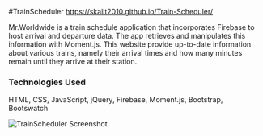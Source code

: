 #TrainScheduler
https://skalit2010.github.io/Train-Scheduler/

Mr.Worldwide is a train schedule application that incorporates Firebase to host arrival and departure data. The app retrieves and manipulates this information with Moment.js. This website provide up-to-date information about various trains, namely their arrival times and how many minutes remain until they arrive at their station.

### Technologies Used
HTML, CSS, JavaScript, jQuery, Firebase, Moment.js, Bootstrap, Bootswatch

![TrainScheduler Screenshot](https://github.com/skalit2010/TrainScheduler/blob/master/assets/images/screenshot.png)

